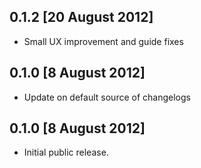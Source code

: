 ## 0.1.2 [20 August 2012]

* Small UX improvement and guide fixes 

## 0.1.0 [8 August 2012]


* Update on default source of changelogs

## 0.1.0 [8 August 2012]

* Initial public release.
